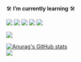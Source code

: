 
🛠 <b>I’m currently learning</b> 🛠

<img src="https://img.shields.io/badge/C-A8B9CC?style=flat-square&logo=C&logoColor=white"/></a>
<img src="https://img.shields.io/badge/C++-00599C?style=flat-square&logo=C%2B%2B&logoColor=white"/></a>
<img src="https://img.shields.io/badge/Java-007396?style=flat-square&logo=Java&logoColor=black"/></a>
<img src="https://img.shields.io/badge/Python-3766AB?style=flat-square&logo=Python&logoColor=yellow"/></a>
<img src="https://img.shields.io/badge/SQLite-003B57?style=flat-square&logo=SQLite&logoColor=blue"/></a>

<a href="https://hits.seeyoufarm.com"><img src="https://hits.seeyoufarm.com/api/count/incr/badge.svg?url=https%3A%2F%2Fgithub.com%2Fgun2475%2Fhit-counter&count_bg=%230DD507&title_bg=%23A1B3BC&icon=linkedin.svg&icon_color=%23E7E7E7&title=GUEST&edge_flat=false"/></a>

[![Anurag's GitHub stats](https://github-readme-stats.vercel.app/api?username=gun2475&show_icons=true&theme=dark)](https://github.com/anuraghazra/github-readme-stats)
<br>
<img src="https://img.shields.io/badge/DP--900-3776AB?style=for-the-badge&logo=MicrosoftAzure&logoColor=white"></a>
<!--
**gun2475/gun2475** is a ✨ _special_ ✨ repository because its `README.md` (this file) appears on your GitHub profile.

Here are some ideas to get you started:

- 🔭 I’m currently working on ...
- 🌱 I’m currently learning ...
- 👯 I’m looking to collaborate on ...
- 🤔 I’m looking for help with ...
- 💬 Ask me about ...
- 📫 How to reach me: ...
- 😄 Pronouns: ...
- ⚡ Fun fact: ...
-->
  
  
     
